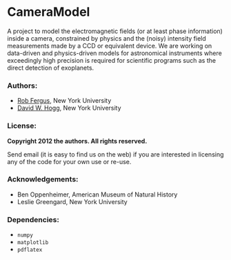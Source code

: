 # CameraModel

A project to model the electromagnetic fields (or at least phase
information) inside a camera, constrained by physics and the (noisy)
intensity field measurements made by a CCD or equivalent device.  We
are working on data-driven and physics-driven models for astronomical
instruments where exceedingly high precision is required for
scientific programs such as the direct detection of exoplanets.

### Authors:

- [Rob Fergus](http://cs.nyu.edu/~fergus/), New York University
- [David W. Hogg](http://cosmo.nyu.edu/hogg/), New York University

### License:

**Copyright 2012 the authors.  All rights reserved.**

Send email (it is easy to find us on the web) if you are interested in
licensing any of the code for your own use or re-use.

### Acknowledgements:

- Ben Oppenheimer, American Museum of Natural History
- Leslie Greengard, New York University

### Dependencies:

- `numpy`
- `matplotlib`
- `pdflatex`
